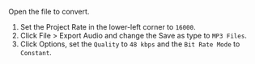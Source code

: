 Open the file to convert.

1. Set the Project Rate in the lower-left corner to `16000`.
2. Click File > Export Audio and change the Save as type to `MP3 Files`.
3. Click Options, set the `Quality` to `48 kbps` and the `Bit Rate Mode` to `Constant`.